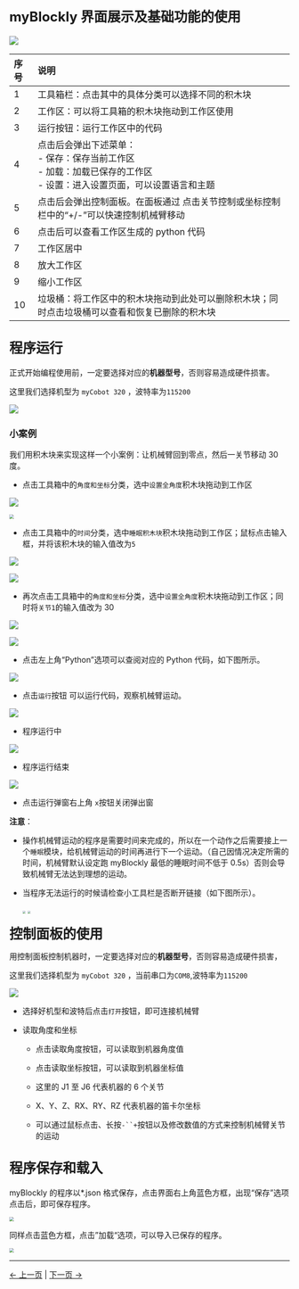 # **<font size=5>myBlockly 界面展示及基础功能的使用</font>**

<img src="./img/界面.png" />

| **序号** | **说明**                                                                                                                            |
| :------- | :---------------------------------------------------------------------------------------------------------------------------------- |
| 1        | 工具箱栏：点击其中的具体分类可以选择不同的积木块                                                                                    |
| 2        | 工作区：可以将工具箱的积木块拖动到工作区使用                                                                                        |
| 3        | 运行按钮：运行工作区中的代码                                                                                                        |
| 4        | 点击后会弹出下述菜单：<br /> - 保存：保存当前工作区<br /> - 加载：加载已保存的工作区<br /> - 设置：进入设置页面，可以设置语言和主题 |
| 5        | 点击后会弹出控制面板。在面板通过 点击关节控制或坐标控制栏中的“+/-”可以快速控制机械臂移动                                            |
| 6        | 点击后可以查看工作区生成的 python 代码                                                                                              |
| 7        | 工作区居中                                                                                                                          |
| 8        | 放大工作区                                                                                                                          |
| 9        | 缩小工作区                                                                                                                          |
| 10       | 垃圾桶：将工作区中的积木块拖动到此处可以删除积木块；同时点击垃圾桶可以查看和恢复已删除的积木块                                      |

## **<font size=5>程序运行</font>**

正式开始编程使用前，一定要选择对应的**机器型号**，否则容易造成硬件损害。

这里我们选择机型为 `myCobot 320` ，波特率为`115200`

![](./img/1.png)

### 小案例

我们用积木块来实现这样一个小案例：让机械臂回到零点，然后一关节移动 30 度。

- 点击工具箱中的`角度和坐标`分类，选中`设置全角度`积木块拖动到工作区

![](.\img\interface\小案例1.png)

<img src=".\img\interface\小案例2.png" style="zoom:50%;" />

- 点击工具箱中的`时间`分类，选中`睡眠积木块`积木块拖动到工作区；鼠标点击输入框，并将该积木块的输入值改为`5`

![](.\img\interface\小案例3.png)

![](.\img\interface\小案例4.png)

- 再次点击工具箱中的`角度和坐标`分类，选中`设置全角度`积木块拖动到工作区；同时将`关节1`的输入值改为 30

![](.\img\interface\小案例6.png)

<img src=".\img\interface\小案例5.png"  />

- 点击左上角“Python”选项可以查阅对应的 Python 代码，如下图所示。

<img src="./img/interface/小案例代码.png"  />

- 点击`运行`按钮 可以运行代码，观察机械臂运动。

<img src="./img/interface/运行.png"  />

- 程序运行中

<img src="./img/interface/run1.png"  />

- 程序运行结束

<img src="./img/interface/run2.png"  />

- 点击运行弹窗右上角 `x`按钮关闭弹出窗

**注意**：

- 操作机械臂运动的程序是需要时间来完成的，所以在一个动作之后需要接上一个`睡眠`模块，给机械臂运动的时间再进行下一个运动。（自己因情况决定所需的时间，机械臂默认设定跑 myBlockly 最低的睡眠时间不低于 0.5s）否则会导致机械臂无法达到理想的运动。

- 当程序无法运行的时候请检查小工具栏是否断开链接（如下图所示）。

  <img src="./img/myblockly/小工具栏1.jpg" style="zoom: 33%;" />

  <img src="./img/myblockly/小工具栏2.jpg" style="zoom: 33%;" />

**<font size=5>控制面板的使用</font>**

用控制面板控制机器时，一定要选择对应的**机器型号**，否则容易造成硬件损害，

这里我们选择机型为 `myCobot 320` ，当前串口为`COM8`,波特率为`115200`

![](./img\before_use_1.png)

- 选择好机型和波特后点击`打开`按钮，即可连接机械臂

- 读取角度和坐标

  - 点击读取角度按钮，可以读取到机器角度值
  - 点击读取坐标按钮，可以读取到机器坐标值

  - 这里的 J1 至 J6 代表机器的 6 个关节
  - X、Y、Z、RX、RY、RZ 代表机器的笛卡尔坐标

  - 可以通过鼠标点击、长按` -``+ `按钮以及修改数值的方式来控制机械臂关节的运动

## **<font size=5>程序保存和载入</font>**

myBlockly 的程序以\*.json 格式保存，点击界面右上角蓝色方框，出现“保存”选项点击后，即可保存程序。

<img src="./img/myblockly/保存程序.jpg" style="zoom: 50%;" />

同样点击蓝色方框，点击”加载“选项，可以导入已保存的程序。

<img src="./img/myblockly/载入程序.jpg" style="zoom: 50%;" />

---

[← 上一页](../320pi/2-install_uninstall.md) | [下一页 →](../320pi/4-ControlRGB.md)

